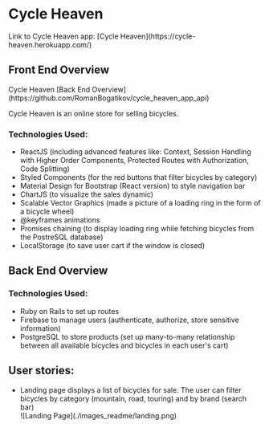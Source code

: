 <h1>Cycle Heaven</h1>
<p>
Link to Cycle Heaven app: [Cycle Heaven](https://cycle-heaven.herokuapp.com/)
</p>

<h2>Front End Overview</h2>
<p>
Cycle Heaven [Back End Overview](https://github.com/RomanBogatikov/cycle_heaven_app_api)
</p>

<p>
Cycle Heaven is an online store for selling bicycles.
</p>


<h3>Technologies Used:</h3>
<ul>
  <li>ReactJS (including advanced features like: Context, Session Handling with Higher Order Components, Protected Routes with Authorization, Code Splitting)</li>
  <li>Styled Components (for the red buttons that filter bicycles by category)</li>
  <li>Material Design for Bootstrap (React version) to style navigation bar</li>
  <li>ChartJS (to visualize the sales dynamic)</li>
  <li>Scalable Vector Graphics (made a picture of a loading ring in the form of a bicycle wheel)</li>
  <li>@keyframes animations</li>
  <li>Promises chaining (to display loading ring while fetching bicycles from the PostreSQL database)</li>
  <li>LocalStorage (to save user cart if the window is closed)</li>
</ul>

<h2>Back End Overview</h2>
<h3>Technologies Used:</h3>
<ul>
  <li>Ruby on Rails to set up routes</li>
  <li>Firebase to manage users (authenticate, authorize, store sensitive information)</li>
  <li>PostgreSQL to store products (set up many-to-many relationship between all available bicycles and bicycles in each user's cart)</li>
</ul>

<h2>User stories:</h2>
<ul>
  <li>Landing page displays a list of bicycles for sale. The user can filter bicycles by category (mountain, road, touring) and by brand (search bar)</li>
  ![Landing Page](./images_readme/landing.png)
</ul>

